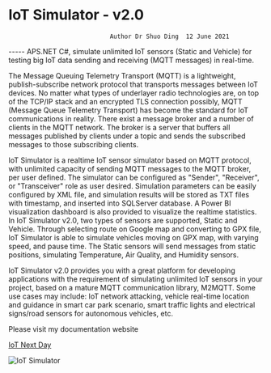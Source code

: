 # IoT Simulator - v2.0  
                                Author Dr Shuo Ding  12 June 2021
                                
----- APS.NET C#, simulate unlimited IoT sensors (Static and Vehicle) for testing big IoT data sending and receiving (MQTT messages) in real-time.

The Message Queuing Telemetry Transport (MQTT) is a lightweight, publish-subscribe network protocol that transports messages between IoT devices. No matter what types of underlayer radio technologies are, on top of the TCP/IP stack and an encrypted TLS connection possibly, MQTT (Message Queue Telemetry Transport) has become the standard for IoT communications in reality. There exist a message broker and a number of clients in the MQTT network. The broker is a server that buffers all messages published by clients under a topic and sends the subscribed messages to those subscribing clients.  

IoT Simulator is a realtime IoT sensor simulator based on MQTT protocol, with unlimited capacity of sending MQTT messages to the MQTT broker, per user defined. The simulator can be configured as "Sender", "Receiver", or "Transceiver" role as user desired. Simulation parameters can be easily configured by XML file, and simulation results will be stored as TXT files with timestamp, and inserted into SQLServer database. A Power BI visualization dashboard is also provided to visualize the realtime statistics. In 
IoT Simulator v2.0, two types of sensors are supported, Static and Vehicle. Through selecting route on Google map and converting to GPX file, IoT Simulator is able to simulate vehicles moving on GPX map, with varying speed, and pause time. The Static sensors will send messages from static positions, simulating Temperature, Air Quality, and Humidity sensors. 

IoT Simulator v2.0 provides you with a great platform for developing applications with the requirement of simulating unlimited IoT sensors in your project, based on a mature MQTT communication library, M2MQTT. Some use cases may include: IoT network attacking, vehicle real-time location and guidance in smart car park scenario, smart traffic lights and electrical signs/road sensors for autonomous vehicles, etc.

Please visit my documentation website

 <a href="https://iotnextday.com">IoT Next Day</a>
 
 <img src="https://iotnextday.com/images/dashboardmetal.jpg" alt="IoT Simulator">
